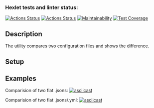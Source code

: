 ### Hexlet tests and linter status:
[![Actions Status](https://github.com/AllegroGH/frontend-project-46/workflows/hexlet-check/badge.svg)](https://github.com/AllegroGH/frontend-project-46/actions)
[![Actions Status](https://github.com/AllegroGH/frontend-project-46/workflows/build/badge.svg)](https://github.com/AllegroGH/frontend-project-46/actions)
[![Maintainability](https://api.codeclimate.com/v1/badges/f5a8f134c8c1fd30a9a0/maintainability)](https://codeclimate.com/github/AllegroGH/frontend-project-46/maintainability)
[![Test Coverage](https://api.codeclimate.com/v1/badges/f5a8f134c8c1fd30a9a0/test_coverage)](https://codeclimate.com/github/AllegroGH/frontend-project-46/test_coverage)

## Description
The utility compares two configuration files and shows the difference.

##  Setup

## Examples

Comparision of two flat .jsons:
[![asciicast](https://asciinema.org/a/0pBzrDwMyCWkOhUV4KHboxTYn.svg)](https://asciinema.org/a/0pBzrDwMyCWkOhUV4KHboxTYn)

Comparision of two flat .jsons/.yml:
[![asciicast](https://asciinema.org/a/69tcitdVbFgVYXeCY075oww7L.svg)](https://asciinema.org/a/69tcitdVbFgVYXeCY075oww7L)
